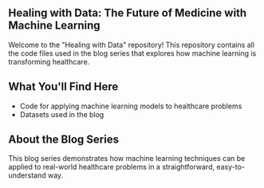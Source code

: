 ## Healing with Data: The Future of Medicine with Machine Learning

Welcome to the "Healing with Data" repository! 
This repository contains all the code files used in the blog series that explores how machine learning is transforming healthcare.

## What You'll Find Here
- Code for applying machine learning models to healthcare problems
- Datasets used in the blog

## About the Blog Series
This blog series demonstrates how machine learning techniques can be applied to real-world healthcare problems in a straightforward, easy-to-understand way.
